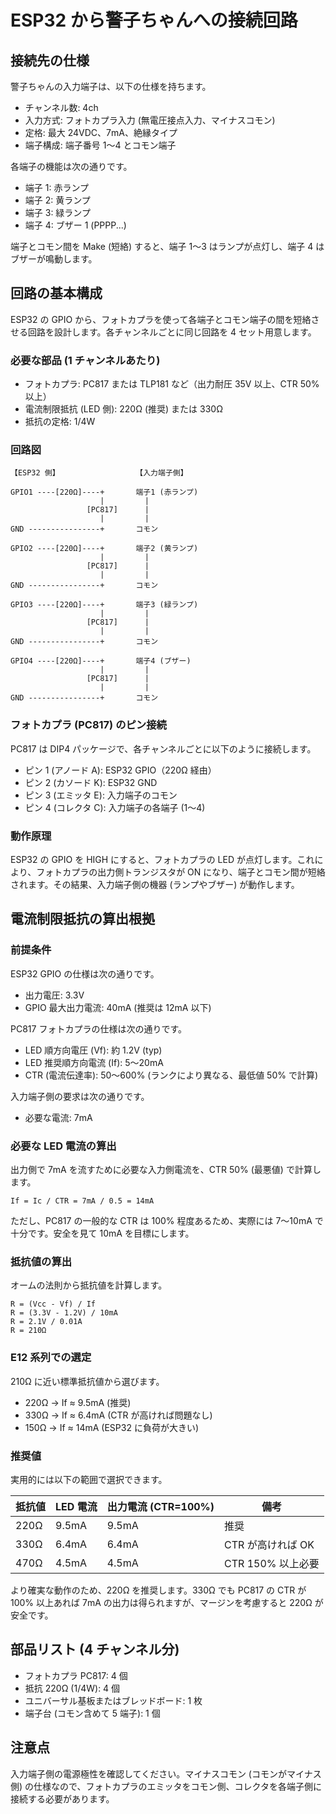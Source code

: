 # ESP32 から警子ちゃんへの接続回路

## 接続先の仕様

警子ちゃんの入力端子は、以下の仕様を持ちます。

- チャンネル数: 4ch
- 入力方式: フォトカプラ入力 (無電圧接点入力、マイナスコモン)
- 定格: 最大 24VDC、7mA、絶縁タイプ
- 端子構成: 端子番号 1～4 とコモン端子

各端子の機能は次の通りです。

- 端子 1: 赤ランプ
- 端子 2: 黄ランプ
- 端子 3: 緑ランプ
- 端子 4: ブザー 1 (PPPP...)

端子とコモン間を Make (短絡) すると、端子 1～3 はランプが点灯し、端子 4 はブザーが鳴動します。

## 回路の基本構成

ESP32 の GPIO から、フォトカプラを使って各端子とコモン端子の間を短絡させる回路を設計します。各チャンネルごとに同じ回路を 4 セット用意します。

### 必要な部品 (1 チャンネルあたり)

- フォトカプラ: PC817 または TLP181 など（出力耐圧 35V 以上、CTR 50% 以上）
- 電流制限抵抗 (LED 側): 220Ω (推奨) または 330Ω
- 抵抗の定格: 1/4W

### 回路図

```text
【ESP32 側】                 【入力端子側】
                    
GPIO1 ----[220Ω]----+       端子1 (赤ランプ)
                    |         |
                 [PC817]      |
                    |         |
GND ----------------+       コモン

GPIO2 ----[220Ω]----+       端子2 (黄ランプ)
                    |         |
                 [PC817]      |
                    |         |
GND ----------------+       コモン

GPIO3 ----[220Ω]----+       端子3 (緑ランプ)
                    |         |
                 [PC817]      |
                    |         |
GND ----------------+       コモン

GPIO4 ----[220Ω]----+       端子4 (ブザー)
                    |         |
                 [PC817]      |
                    |         |
GND ----------------+       コモン
```

### フォトカプラ (PC817) のピン接続

PC817 は DIP4 パッケージで、各チャンネルごとに以下のように接続します。

- ピン 1 (アノード A): ESP32 GPIO（220Ω 経由）
- ピン 2 (カソード K): ESP32 GND
- ピン 3 (エミッタ E): 入力端子のコモン
- ピン 4 (コレクタ C): 入力端子の各端子 (1～4)

### 動作原理

ESP32 の GPIO を HIGH にすると、フォトカプラの LED が点灯します。これにより、フォトカプラの出力側トランジスタが ON になり、端子とコモン間が短絡されます。その結果、入力端子側の機器 (ランプやブザー) が動作します。

## 電流制限抵抗の算出根拠

### 前提条件

ESP32 GPIO の仕様は次の通りです。

- 出力電圧: 3.3V
- GPIO 最大出力電流: 40mA (推奨は 12mA 以下)

PC817 フォトカプラの仕様は次の通りです。

- LED 順方向電圧 (Vf): 約 1.2V (typ)
- LED 推奨順方向電流 (If): 5～20mA
- CTR (電流伝達率): 50～600% (ランクにより異なる、最低値 50% で計算)

入力端子側の要求は次の通りです。

- 必要な電流: 7mA

### 必要な LED 電流の算出

出力側で 7mA を流すために必要な入力側電流を、CTR 50% (最悪値) で計算します。

```text
If = Ic / CTR = 7mA / 0.5 = 14mA
```

ただし、PC817 の一般的な CTR は 100% 程度あるため、実際には 7～10mA で十分です。安全を見て 10mA を目標にします。

### 抵抗値の算出

オームの法則から抵抗値を計算します。

```text
R = (Vcc - Vf) / If
R = (3.3V - 1.2V) / 10mA
R = 2.1V / 0.01A
R = 210Ω
```

### E12 系列での選定

210Ω に近い標準抵抗値から選びます。

- 220Ω → If ≈ 9.5mA (推奨)
- 330Ω → If ≈ 6.4mA (CTR が高ければ問題なし)
- 150Ω → If ≈ 14mA (ESP32 に負荷が大きい)

### 推奨値

実用的には以下の範囲で選択できます。

| 抵抗値 | LED 電流 | 出力電流 (CTR=100%) | 備考 |
|--------|----------|---------------------|------|
| 220Ω | 9.5mA | 9.5mA | 推奨 |
| 330Ω | 6.4mA | 6.4mA | CTR が高ければ OK |
| 470Ω | 4.5mA | 4.5mA | CTR 150% 以上必要 |

より確実な動作のため、220Ω を推奨します。330Ω でも PC817 の CTR が 100% 以上あれば 7mA の出力は得られますが、マージンを考慮すると 220Ω が安全です。

## 部品リスト (4 チャンネル分)

- フォトカプラ PC817: 4 個
- 抵抗 220Ω (1/4W): 4 個
- ユニバーサル基板またはブレッドボード: 1 枚
- 端子台 (コモン含めて 5 端子): 1 個

## 注意点

入力端子側の電源極性を確認してください。マイナスコモン (コモンがマイナス側) の仕様なので、フォトカプラのエミッタをコモン側、コレクタを各端子側に接続する必要があります。
